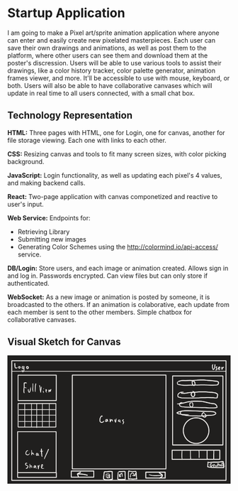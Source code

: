 # Startup Application

I am going to make a Pixel art/sprite animation application where anyone can enter and easily create new pixelated masterpieces. Each user can save their own drawings and animations, as well as post them to the platform, where other users can see them and download them at the poster's discression. Users will be able to use various tools to assist their drawings, like a color history tracker, color palette generator, animation frames viewer, and more. It'll be accessible to use with mouse, keyboard, or both. Users will also be able to have collaborative canvases which will update in real time to all users connected, with a small chat box.

## Technology Representation

**HTML:** Three pages with HTML, one for Login, one for canvas, another for file storage viewing. Each one with links to each other.

**CSS:** Resizing canvas and tools to fit many screen sizes, with color picking background.

**JavaScript:** Login functionality, as well as updating each pixel's 4 values, and making backend calls.

**React:** Two-page application with canvas componetized and reactive to user's input.

**Web Service:** Endpoints for:
 - Retrieving Library
 - Submitting new images
 - Generating Color Schemes using the http://colormind.io/api-access/ service.

**DB/Login:** Store users, and each image or animation created. Allows sign in and log in. Passwords encrypted. Can view files but can only store if authenticated.

**WebSocket:** As a new image or animation is posted by someone, it is broadcasted to the others. If an animation is colaborative, each update from each member is sent to the other members. Simple chatbox for collaborative canvases.

## Visual Sketch for Canvas

![A small preview of the general outline of the pixel art canvas and the tools given to the user.](https://github.com/TheDavSmasher/startup/blob/main/CanvasRoughSketch.png)
